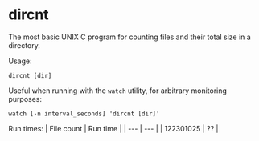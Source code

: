 # dircnt
The most basic UNIX C program for counting files and their total size in a directory.

Usage:
```
dircnt [dir]
```
Useful when running with the `watch` utility, for arbitrary monitoring purposes:
```
watch [-n interval_seconds] 'dircnt [dir]'
```

Run times:
| File count | Run time |
| --- | --- |
| 122301025 | ?? |
